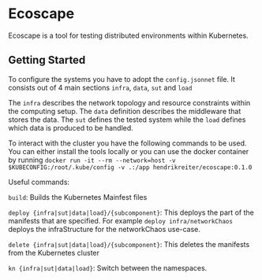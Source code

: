 # Ecoscape

Ecoscape is a tool for testing distributed environments within Kubernetes.

## Getting Started

To configure the systems you have to adopt the `config.jsonnet` file.
It consists out of 4 main sections `infra`, `data`, `sut` and `load`

The `infra` describes the network topology and resource constraints within the computing setup.
The `data` definition describes the middleware that stores the data.
The `sut` defines the tested system while the `load` defines which data is produced to be handled.

To interact with the cluster you have the following commands to be used. You can either install the tools locally 
or you can use the docker container by running 
`docker run -it --rm --network=host -v $KUBECONFIG:/root/.kube/config -v .:/app hendrikreiter/ecoscape:0.1.0`

Useful commands:

`build`: Builds the Kubernetes Mainfest files

`deploy {infra|sut|data|load}/{subcomponent}`: This deploys the part of the manifests that are specified. 
For example `deploy infra/networkChaos` deploys the infraStructure for the networkChaos use-case.

`delete {infra|sut|data|load}/{subcomponent}`: This deletes the manifests from the Kubernetes cluster

`kn {infra|sut|data|load}`: Switch between the namespaces.
